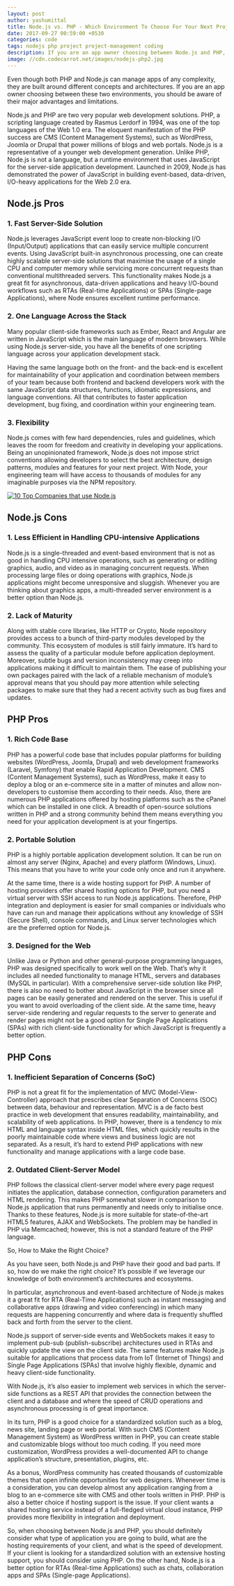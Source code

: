 ```yaml
---
layout: post
author: yashumittal
title: Node.js vs. PHP - Which Environment To Choose For Your Next Project?
date: 2017-09-27 00:59:00 +0530
categories: code
tags: nodejs php project project-management coding
description: If you are an app owner choosing between Node.js and PHP, you should be aware of their major advantages and limitations.
image: //cdn.codecarrot.net/images/nodejs-php2.jpg
---
```


Even though both PHP and Node.js can manage apps of any complexity, they are built around different concepts and architectures. If you are an app owner choosing between these two environments, you should be aware of their major advantages and limitations.

Node.js and PHP are two very popular web development solutions. PHP, a scripting language created by Rasmus Lerdorf in 1994, was one of the top languages of the Web 1.0 era. The eloquent manifestation of the PHP success are CMS (Content Management Systems), such as WordPress, Joomla or Drupal that power millions of blogs and web portals. Node.js is a representative of a younger web development generation. Unlike PHP, Node.js is not a language, but a runtime environment that uses JavaScript for the server-side application development. Launched in 2009, Node.js has demonstrated the power of JavaScript in building event-based, data-driven, I/O-heavy applications for the Web 2.0 era.

## Node.js Pros

### 1. Fast Server-Side Solution

Node.js leverages JavaScript event loop to create non-blocking I/O (Input/Output) applications that can easily service multiple concurrent events. Using JavaScript built-in asynchronous processing, one can create highly scalable server-side solutions that maximise the usage of a single CPU and computer memory while servicing more concurrent requests than conventional multithreaded servers. This functionality makes Node.js a great fit for asynchronous, data-driven applications and heavy I/O-bound workflows such as RTAs (Real-time Applications) or SPAs (Single-page Applications), where Node ensures excellent runtime performance.

### 2. One Language Across the Stack

Many popular client-side frameworks such as Ember, React and Angular are written in JavaScript which is the main language of modern browsers. While using Node.js server-side, you have all the benefits of one scripting language across your application development stack.

Having the same language both on the front- and the back-end is excellent for maintainability of your application and coordination between members of your team because both frontend and backend developers work with the same JavaScript data structures, functions, idiomatic expressions, and language conventions. All that contributes to faster application development, bug fixing, and coordination within your engineering team.

### 3. Flexibility

Node.js comes with few hard dependencies, rules and guidelines, which leaves the room for freedom and creativity in developing your applications. Being an unopinionated framework, Node.js does not impose strict conventions allowing developers to select the best architecture, design patterns, modules and features for your next project. With Node, your engineering team will have access to thousands of modules for any imaginable purposes via the NPM repository.

[![10 Top Companies that use Node.js](//cdn.codecarrot.net/images/10-Top-companies-that-use-nodejs.jpg)](/10-top-companies-that-used-nodejs-in-production)

## Node.js Cons

### 1. Less Efficient in Handling CPU-intensive Applications

Node.js is a single-threaded and event-based environment that is not as good in handling CPU intensive operations, such as generating or editing graphics, audio, and video as in managing concurrent requests. When processing large files or doing operations with graphics, Node.js applications might become unresponsive and sluggish. Whenever you are thinking about graphics apps, a multi-threaded server environment is a better option than Node.js.

### 2. Lack of Maturity

Along with stable core libraries, like HTTP or Crypto, Node repository provides access to a bunch of third-party modules developed by the community. This ecosystem of modules is still fairly immature. It’s hard to assess the quality of a particular module before application deployment. Moreover, subtle bugs and version inconsistency may creep into applications making it difficult to maintain them. The ease of publishing your own packages paired with the lack of a reliable mechanism of module’s approval means that you should pay more attention while selecting packages to make sure that they had a recent activity such as bug fixes and updates.

## PHP Pros

### 1. Rich Code Base

PHP has a powerful code base that includes popular platforms for building websites (WordPress, Joomla, Drupal) and web development frameworks (Laravel, Symfony) that enable Rapid Application Development. CMS (Content Management Systems), such as WordPress, make it easy to deploy a blog or an e-commerce site in a matter of minutes and allow non-developers to customise them according to their needs. Also, there are numerous PHP applications offered by hosting platforms such as the cPanel which can be installed in one click. A breadth of open-source solutions written in PHP and a strong community behind them means everything you need for your application development is at your fingertips.

### 2. Portable Solution

PHP is a highly portable application development solution. It can be run on almost any server (Nginx, Apache) and every platform (Windows, Linux). This means that you have to write your code only once and run it anywhere.

At the same time, there is a wide hosting support for PHP. A number of hosting providers offer shared hosting options for PHP, but you need a virtual server with SSH access to run Node.js applications. Therefore, PHP integration and deployment is easier for small companies or individuals who have can run and manage their applications without any knowledge of SSH (Secure Shell), console commands, and Linux server technologies which are the preferred option for Node.js.

### 3. Designed for the Web

Unlike Java or Python and other general-purpose programming languages, PHP was designed specifically to work well on the Web. That’s why it includes all needed functionality to manage HTML, servers and databases (MySQL in particular). With a comprehensive server-side solution like PHP, there is also no need to bother about JavaScript in the browser since all pages can be easily generated and rendered on the server. This is useful if you want to avoid overloading of the client side. At the same time, heavy server-side rendering and regular requests to the server to generate and render pages might not be a good option for Single Page Applications (SPAs) with rich client-side functionality for which JavaScript is frequently a better option.

## PHP Cons

### 1. Inefficient  Separation of Concerns (SoC)

PHP is not a great fit for the implementation of  MVC (Model-View-Controller) approach that prescribes clear Separation of Concerns (SOC) between data, behaviour and representation. MVC is a de facto best practice in web development that ensures readability, maintainability, and scalability of web applications. In PHP, however, there is a tendency to mix HTML and language syntax inside HTML files, which quickly results in the poorly maintainable code where views and business logic are not separated. As a result, it’s hard to extend PHP applications with new functionality and manage applications with a large code base.

### 2. Outdated Client-Server Model

PHP follows the classical client-server model where every page request initiates the application, database connection, configuration parameters and HTML rendering. This makes PHP somewhat slower in comparison to Node.js application that runs permanently and needs only to initialise once. Thanks to these features, Node.js is more suitable for state-of-the-art HTML5 features, AJAX and WebSockets. The problem may be handled in PHP via Memcached; however, this is not a standard feature of the PHP language.

So, How to Make the Right Choice?

As you have seen, both Node.js and PHP have their good and bad parts. If so, how do we make the right choice? It’s possible if we leverage our knowledge of both environment’s architectures and ecosystems.

In particular, asynchronous and event-based architecture of Node.js makes it a great fit for RTA (Real-Time Applications) such as instant messaging and collaborative apps (drawing and video conferencing) in which many requests are happening concurrently and where data is frequently shuffled back and forth from the server to the client.

Node.js support of server-side events and WebSockets makes it easy to implement pub-sub (publish-subscribe) architectures used in RTAs and quickly update the view on the client side. The same features make Node.js suitable for applications that process data from IoT (Internet of Things) and Single Page Applications (SPAs) that involve highly flexible, dynamic and heavy client-side functionality.

With Node.js, it’s also easier to implement web services in which the server-side functions as a REST API that provides the connection between the client and a database and where the speed of CRUD operations and asynchronous processing is of great importance.

In its turn, PHP is a good choice for a standardized solution such as a blog, news site, landing page or web portal. With such CMS (Content Management System) as WordPress written in PHP, you can create stable and customizable blogs without too much coding. If you need more customization, WordPress provides a well-documented API to change application’s structure, presentation, plugins, etc.

As a bonus, WordPress community has created thousands of customizable themes that open infinite opportunities for web designers. Whenever time is a consideration, you can develop almost any application ranging from a blog to an e-commerce site with CMS and other tools written in PHP. PHP is also a better choice if hosting support is the issue. If your client wants a shared hosting service instead of a full-fledged virtual cloud instance, PHP provides more flexibility in integration and deployment.

So, when choosing between Node.js and PHP, you should definitely consider what type of application you are going to build, what are the hosting requirements of your client, and what is the speed of development. If your client is looking for a standardized solution with an extensive hosting support, you should consider using PHP. On the other hand, Node.js is a better option for RTAs (Real-time Applications) such as chats, collaboration apps and SPAs (Single-page Applications).
